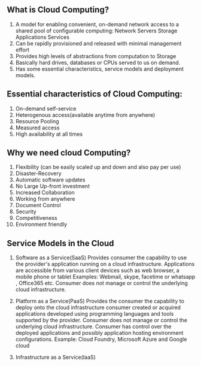 ## What is Cloud Computing?

1. A model for enabling convenient, on-demand network access to a shared pool of configurable computing:
    Network
    Servers
    Storage
    Applications
    Services
2. Can be rapidly provisioned and released with minimal management effort
3. Provides high levels of abstractions from computation to Storage
4. Basically hard drives, databases or CPUs served to us on demand.
5. Has some essential characteristics, service models and deployment models.

## Essential characteristics of Cloud Computing:

1. On-demand self-service
2. Heterogenous access(available anytime from anywhere)
3. Resource Pooling
4. Measured access
5. High availability at all times

## Why we need cloud Computing?
1. Flexibility (can be easily scaled up and down and also pay per use)
2. Disaster-Recovery
3. Automatic software updates
4. No Large Up-front investment
5. Increased Collaboration
6. Working from anywhere
7. Document Control
8. Security
9. Competitiveness
10. Environment friendly

## Service Models in the Cloud 
1. Software as a Service(SaaS)
    Provides consumer the capability to use the provider's application running on a cloud infrastructure.
    Applications are accessible from various client devices such as web browser, a mobile phone or tablet
    Examples: Webmail, skype, facetime or whatsapp , Office365 etc.
    Consumer does not manage or control the underlying cloud infrastructure.

2. Platform as a Service(PaaS)
    Provides the consumer the capability to deploy onto the cloud infrastructure consumer created or acquired applications developed using 
    programming languages and tools supported by the provider.
    Consumer does not manage or control the underlying cloud infrastructure.
    Consumer has control over the deployed applications and possibly application hosting environment configurations.
    Example: Cloud Foundry, Microsoft Azure and Google cloud

3. Infrastructure as a Service(IaaS)
    
    










